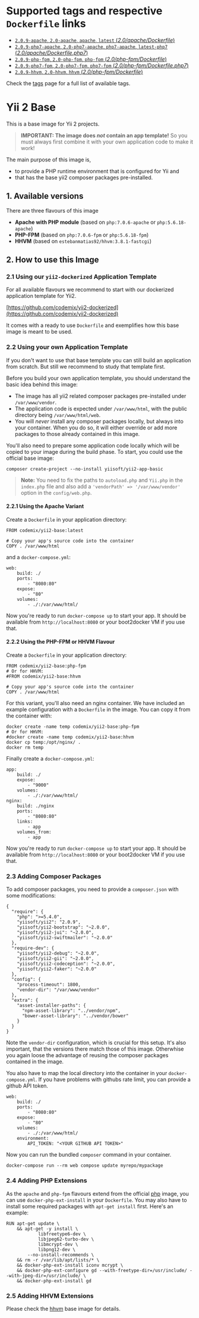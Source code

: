 # Supported tags and respective `Dockerfile` links

- [`2.0.9-apache`, `2.0-apache`, `apache`, `latest` (*2.0/apache/Dockerfile*)](https://github.com/codemix/yii2-dockerbase/blob/master/2.0/apache/Dockerfile)
- [`2.0.9-php7-apache`, `2.0-php7-apache`, `php7-apache`, `latest-php7` (*2.0/apache/Dockerfile.php7*)](https://github.com/codemix/yii2-dockerbase/blob/master/2.0/apache/Dockerfile.php7)
- [`2.0.9-php-fpm`, `2.0-php-fpm`, `php-fpm` (*2.0/php-fpm/Dockerfile*)](https://github.com/codemix/yii2-dockerbase/blob/master/2.0/php-fpm/Dockerfile)
- [`2.0.9-php7-fpm`, `2.0-php7-fpm`, `php7-fpm` (*2.0/php-fpm/Dockerfile.php7*)](https://github.com/codemix/yii2-dockerbase/blob/master/2.0/php-fpm/Dockerfile.php7)
- [`2.0.9-hhvm`, `2.0-hhvm`, `hhvm` (*2.0/php-fpm/Dockerfile*)](https://github.com/codemix/yii2-dockerbase/blob/master/2.0/hhvm/Dockerfile)

Check the [tags](https://registry.hub.docker.com/u/codemix/yii2-base/tags/manage/) page for a full list of available tags.

Yii 2 Base
==========

This is a base image for Yii 2 projects.

> **IMPORTANT: The image does *not* contain an app template!**
> So you must always first combine it with your own application code to make it work!

The main purpose of this image is,

 * to provide a PHP runtime environment that is configured for Yii and
 * that has the base yii2 composer packages pre-installed.

## 1. Available versions

There are three flavours of this image

 * **Apache with PHP module** (based on `php:7.0.6-apache` or `php:5.6.18-apache`)
 * **PHP-FPM** (based on `php:7.0.6-fpm` or `php:5.6.18-fpm`)
 * **HHVM** (based on `estebanmatias92/hhvm:3.8.1-fastcgi`)


## 2. How to use this Image

### 2.1 Using our `yii2-dockerized` Application Template

For all available flavours we recommend to start with our dockerized application
template for Yii2.

[https://github.com/codemix/yii2-dockerized](https://github.com/codemix/yii2-dockerized)

It comes with a ready to use `Dockerfile` and exemplifies how this base image is meant
to be used.

### 2.2 Using your own Application Template

If you don't want to use that base template you can still build an application
from scratch. But still we recommend to study that template first.

Before you build your own application template, you should understand the basic
idea behind this image:

 * The image has all yii2 related composer packages pre-installed under `/var/www/vendor`.
 * The application code is expected under `/var/www/html`, with
   the public directory being `/var/www/html/web`.
 * You will *never* install any composer packages locally, but
   always into your container. When you do so, it will either override
   or add more packages to those already contained in this image.

You'll also need to prepare some application code locally which will be copied to your
image during the build phase. To start, you could use the official base image:

```
composer create-project --no-install yiisoft/yii2-app-basic
```

> **Note:** You need to fix the paths to `autoload.php` and `Yii.php` in the
> `index.php` file and also add a `'vendorPath' => '/var/www/vendor'` option
> in the `config/web.php`.


#### 2.2.1 Using the Apache Variant

Create a `Dockerfile` in your application directory:

```
FROM codemix/yii2-base:latest

# Copy your app's source code into the container
COPY . /var/www/html
```

and a `docker-compose.yml`:

```
web:
    build: ./
    ports:
        - "8080:80"
    expose:
        - "80"
    volumes:
        - ./:/var/www/html/
```

Now you're ready to run `docker-compose up` to start your app. It should
be available from `http://localhost:8080` or your boot2docker VM if you use that.


#### 2.2.2 Using the PHP-FPM or HHVM Flavour

Create a `Dockerfile` in your application directory:

```
FROM codemix/yii2-base:php-fpm
# Or for HHVM:
#FROM codemix/yii2-base:hhvm

# Copy your app's source code into the container
COPY . /var/www/html
```

For this variant, you'll also need an nginx container. We have included
an example configuration with a `Dockerfile` in the image. You can copy
it from the container with:

```
docker create -name temp codemix/yii2-base:php-fpm
# Or for HHVM:
#docker create -name temp codemix/yii2-base:hhvm
docker cp temp:/opt/nginx/ .
docker rm temp
```

Finally create a `docker-compose.yml`:

```
app:
    build: ./
    expose:
        - "9000"
    volumes:
        - ./:/var/www/html/
nginx:
    build: ./nginx
    ports:
        - "8080:80"
    links:
        - app
    volumes_from:
        - app
```

Now you're ready to run `docker-compose up` to start your app. It should
be available from `http://localhost:8080` or your boot2docker VM if you use that.


### 2.3 Adding Composer Packages

To add composer packages, you need to provide a `composer.json` with
some modifications:

```
{
  "require": {
    "php": ">=5.4.0",
    "yiisoft/yii2": "2.0.9",
    "yiisoft/yii2-bootstrap": "~2.0.0",
    "yiisoft/yii2-jui": "~2.0.0",
    "yiisoft/yii2-swiftmailer": "~2.0.0"
  },
  "require-dev": {
    "yiisoft/yii2-debug": "~2.0.0",
    "yiisoft/yii2-gii": "~2.0.0",
    "yiisoft/yii2-codeception": "~2.0.0",
    "yiisoft/yii2-faker": "~2.0.0"
  },
  "config": {
    "process-timeout": 1800,
    "vendor-dir": "/var/www/vendor"
  },
  "extra": {
    "asset-installer-paths": {
      "npm-asset-library": "../vendor/npm",
      "bower-asset-library": "../vendor/bower"
    }
  }
}
```

Note the `vendor-dir` configuration, which is crucial for this setup. It's also
important, that the versions there match those of this image. Otherwhise you again
loose the advantage of reusing the composer packages contained in the image.

You also have to map the local directory into the container in your `docker-compose.yml`.
If you have problems with githubs rate limit, you can provide a github API token.

```
web:
    build: ./
    ports:
        - "8080:80"
    expose:
        - "80"
    volumes:
        - ./:/var/www/html/
    environment:
        API_TOKEN: "<YOUR GITHUB API TOKEN>"
```

Now you can run the bundled `composer` command in your container.

```
docker-compose run --rm web compose update myrepo/mypackage
```

### 2.4 Adding PHP Extensions

As the `apache` and `php-fpm` flavours extend from the official [php](https://registry.hub.docker.com/u/library/php/)
image, you can use `docker-php-ext-install` in your `Dockerfile`. You may also have to install
some required packages with `apt-get install` first. Here's an example:

```
RUN apt-get update \
    && apt-get -y install \
            libfreetype6-dev \
            libjpeg62-turbo-dev \
            libmcrypt-dev \
            libpng12-dev \
        --no-install-recommends \
    && rm -r /var/lib/apt/lists/* \
    && docker-php-ext-install iconv mcrypt \
    && docker-php-ext-configure gd --with-freetype-dir=/usr/include/ --with-jpeg-dir=/usr/include/ \
    && docker-php-ext-install gd
```

### 2.5 Adding HHVM Extensions

Please check the [hhvm](https://registry.hub.docker.com/u/estebanmatias92/hhvm/) base image for details.

